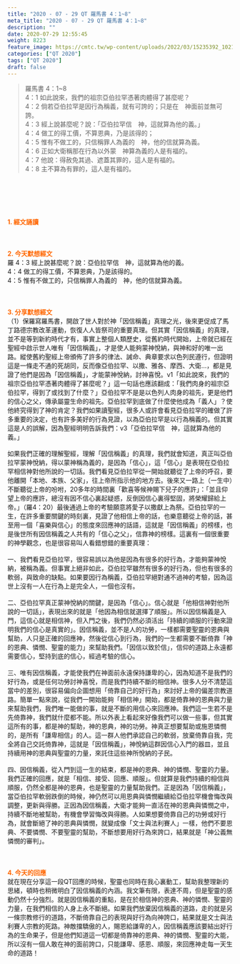 ```yaml
---
title: "2020 - 07 - 29 QT 羅馬書 4：1~8"
meta_title: "2020 - 07 - 29 QT 羅馬書 4：1~8"
description: ""
date: 2020-07-29 12:55:45
weight: 8223
feature_image: https://cmtc.tw/wp-content/uploads/2022/03/15235392_10211799862337740_180693556567566654_o-1.webp
categories: ["QT 2020"]
tags: ["QT 2020"]
draft: false
---
```


<blockquote>羅馬書 4：1~8<br />
4：1 如此說來，我們的祖宗亞伯拉罕憑著肉體得了甚麼呢？<br />
4：2 倘若亞伯拉罕是因行為稱義，就有可誇的；只是在　神面前並無可誇。<br />
4：3 經上說甚麼呢？說：「亞伯拉罕信　神，這就算為他的義。」<br />
4：4 做工的得工價，不算恩典，乃是該得的；<br />
4：5 惟有不做工的，只信稱罪人為義的　神，他的信就算為義。<br />
4：6 正如大衛稱那在行為以外蒙　神算為義的人是有福的。<br />
4：7 他說：得赦免其過、遮蓋其罪的，這人是有福的。<br />
4：8 主不算為有罪的，這人是有福的。</blockquote><br />
&nbsp;<br />
<br />
&nbsp;<br />
<br />
<span style="color: #ff6600;"><strong>1. </strong><strong>經文誦讀</strong></span><br />
<br />
<span style="color: #ff6600;"><strong> </strong></span><br />
<br />
<span style="color: #ff6600;"><strong>2. 今天默想</strong><strong>經文<br />
</strong></span>羅 4：3 經上說甚麼呢？說：亞伯拉罕信　神，這就算為他的義。<br />
4：4 做工的得工價，不算恩典，乃是該得的。<br />
4：5 惟有不做工的，只信稱罪人為義的　神，他的信就算為義。<br />
<br />
&nbsp;<br />
<br />
<span style="color: #ff6600;"><strong>3. 分享默想經文<br />
</strong></span>（1）保羅寫羅馬書，開啟了世人對於神「因信稱義」真理之光，後來更促成了馬丁路德宗教改革運動，恢復人人皆祭司的重要真理。但其實「因信稱義」的真理，並不是等到新約時代才有，事實上整個人類歷史，從舊約時代開始，上帝就已經在聖經中啟示世人唯有「因信稱義」，才是使人能夠蒙神悅納，與神和好的唯一出路。縱使舊約聖經上帝頒佈了許多的律法、誡命、典章要求以色列民遵行，但證明這是一條走不通的死胡同，反而像亞伯拉罕、以撒、雅各、摩西、大衛…，都是見證了他們是因為「因信稱義」，才能蒙神悅納，討神喜悅。v1「如此說來，我們的祖宗亞伯拉罕憑著肉體得了甚麼呢？」這一句話也應該翻成：「我們肉身的祖宗亞伯拉罕，得到了或找到了什麼？」亞伯拉罕不是是以色列人肉身的祖先，更是他們的信心之父，傳承屬靈生命的祖先。亞伯拉罕到底做了什麼使他成為「義人」？使他終究得到了神的肯定？我們如果讀聖經，很多人或許會看見亞伯拉罕的確做了許多重要的決定，也有許多美好的行為見證，以為亞伯拉罕是以行為稱義的。但其實這是人的誤解，因為聖經明明告訴我們：v3「亞伯拉罕信　神，這就算為他的義。」<br />
<br />
如果我們正確的理解聖經，理解「因信稱義」的真理，我們就會知道，真正叫亞伯拉罕蒙神悅納，得以蒙神稱為義的，是因為「信心」，這「信心」是表現在亞伯拉罕相信神對他所說的一切話。我們看見亞伯拉罕從一開始就聽從了上帝的呼召，要他離開「本地、本族、父家」，往上帝所指示他的地方去。後來又一路上（一生中）不斷聽從上帝的吩咐，20多年的時間裏「歡喜等候神賜下兒子的應許」：「並且仰望上帝的應許，總沒有因不信心裏起疑惑，反倒因信心裏得堅固，將榮耀歸給上帝。」（羅4：20）最後通過上帝的考驗願意將愛子以撒獻上為祭。亞伯拉罕的一生，在許多重要關鍵的時刻裏，見證了他相信上帝的話，也樂意聽從上帝的話，甚至用一個「喜樂與信心」的態度來回應神的話語，這就是「因信稱義」的榜樣，也是後世所有因信稱義之人共有的「信心之父」，信靠神的榜樣。這裏有一個很重要的神學觀念，也是很容易叫人看錯想錯的重要真理：<br />
<br />
一、我們看見亞伯拉罕，很容易誤以為他是因為有很多的好行為，才能夠蒙神悅納，被稱為義。但事實上絕非如此，亞伯拉罕雖然有很多的好行為，但也有很多的軟弱，與致命的缺點。如果要因行為稱義，亞伯拉罕絕對通不過神的考驗，因為這世上沒有一人在行為上是完全人，一個也沒有。<br />
<br />
二、亞伯拉罕真正蒙神悅納的關鍵，是因為「信心」。信心就是「他相信神對他所說的一切話」，表現出來的就是「他因為相信就選擇了順服」。所以因信稱義是入門，這信心就是相信神，但入門之後，我們仍然必須活出「持續的順服的行動來證明我們的信心是真實的」。因信稱義，並不是人的功勞，一樣都需要聖靈的恩典與幫助，人只是正確的回應神，然後從信心到行為，我們的一生都需要不斷倚靠「神的恩典、憐憫、聖靈的能力」來幫助我們。「因信以致於信」，信仰的道路上永遠都需要信心，堅持到底的信心，經過考驗的信心。<br />
<br />
三、唯有因信稱義，才能使我們在神面前永遠保持謙卑的心，因為知道不是我們的好行為，或是任何功勞討神喜悅，而是我們持續不斷的相信神。很多人分不清楚這當中的差別，很容易偏向企圖想用「倚靠自己的好行為」來討好上帝的偏差宗教道路。簡單一點來說，從我們一開始能夠「相信神」開始，都是倚靠神的恩典與力量來幫助我們，我們唯一能做的事，就是不斷的用信心來回應神。我們這一生若不是先倚靠神，我們就什麼都不能。所以外表上看起來好像我們可以做一些事，但其實這所有的事，都是神的幫助，神的恩典，神的功勞。神真正想要幫助或施恩憐憫的，是所有「謙卑相信」的人。這一群人他們承認自己的軟弱，放棄倚靠自我，完全將自己交託倚靠神，這就是「因信稱義」，神悅納這群因信心入門的器皿，並且持續用神的恩典與聖靈的力量，來託住這些神所悅納的子民。<br />
<br />
四、因信稱義，從入門到這一生的結束，都是神的恩典、神的憐憫、聖靈的力量。我們正確的回應，就是「相信、接受、回應、順服」。但就算是我們持續的相信與順服，仍然全都是神的恩典，也是聖靈的力量幫助我們。正是因為「因信稱義」，當亞伯拉罕軟弱跌倒的時候，神仍然可以用恩典與憐憫繼續給亞伯拉罕機會悔改與調整，更新與得勝。正因為因信稱義，大衛才能夠一直活在神的恩典與憐憫之中，持續不斷地被幫助，有機會學習悔改與得勝。人如果想要倚靠自己的功勞或好行為，就會斷絕了神的恩典與憐憫，就變成像「文士與法利賽人」一樣，他們不要恩典、不要憐憫、不要聖靈的幫助，不斷想要用好行為來誇口，結果就是「神公義無憐憫的審判」。<br />
<br />
<span style="color: #ff6600;"><strong> </strong></span><br />
<br />
<span style="color: #ff6600;"><strong>4. 今天的回應<br />
</strong></span>就在現在分享這一段QT回應的時候，聖靈也同時在我心裏動工，幫助我整理新的思緒，頓時也稍微明白了因信稱義的內涵。我文筆有限，表達不周，但是聖靈的感動仍然十分強烈。就是因信稱義的重點，是在於相信神的恩典、神的憐憫、聖靈的力量，在我們相信的人身上永不斷絕。如果我們放棄因信稱義的道路，走的就是另一條宗教修行的道路，不斷倚靠自己的表現與好行為向神誇口，結果就是文士與法利賽人宗教的死路。神敵擋驕傲的人，賜恩給謙卑的人，因信稱義應該要結出好行為的生命果子，但是他們知道這一切都是倚靠神的恩典、神的憐憫、聖靈的大能，所以沒有一個人敢在神的面前誇口，只能謙卑、感恩、順服，來回應神走每一天生命的道路！<br />
<br />
&nbsp;
        